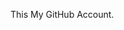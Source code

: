 This My GitHub Account.

<!---
ayzzharyk/ayzzharyk is a ✨ special ✨ repository because its `README.md` (this file) appears on your GitHub profile.
You can click the Preview link to take a look at your changes.
--->
